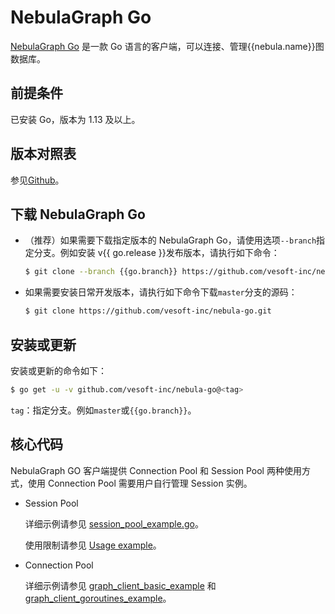 # NebulaGraph Go

[NebulaGraph Go](https://github.com/vesoft-inc/nebula-go/tree/{{go.branch}}) 是一款 Go 语言的客户端，可以连接、管理{{nebula.name}}图数据库。

## 前提条件

已安装 Go，版本为 1.13 及以上。

## 版本对照表

参见[Github](https://github.com/vesoft-inc/nebula-go/tree/{{go.branch}})。

## 下载 NebulaGraph Go

- （推荐）如果需要下载指定版本的 NebulaGraph Go，请使用选项`--branch`指定分支。例如安装 v{{ go.release }}发布版本，请执行如下命令：

  ```bash
  $ git clone --branch {{go.branch}} https://github.com/vesoft-inc/nebula-go.git
  ```

- 如果需要安装日常开发版本，请执行如下命令下载`master`分支的源码：

  ```bash
  $ git clone https://github.com/vesoft-inc/nebula-go.git
  ```

## 安装或更新

安装或更新的命令如下：

```bash
$ go get -u -v github.com/vesoft-inc/nebula-go@<tag>
```

`tag`：指定分支。例如`master`或`{{go.branch}}`。

## 核心代码

NebulaGraph GO 客户端提供 Connection Pool 和 Session Pool 两种使用方式，使用 Connection Pool 需要用户自行管理 Session 实例。

- Session Pool

  详细示例请参见 [session_pool_example.go](https://github.com/vesoft-inc/nebula-go/blob/{{go.branch}}/examples/session_pool_example/session_pool_example.go)。
  
  使用限制请参见 [Usage example](https://github.com/vesoft-inc/nebula-go/blob/{{go.branch}}/README.md#usage-example)。

- Connection Pool
  
  详细示例请参见 [graph_client_basic_example](https://github.com/vesoft-inc/nebula-go/blob/{{go.branch}}/examples/basic_example/graph_client_basic_example.go) 和 [graph_client_goroutines_example](https://github.com/vesoft-inc/nebula-go/blob/{{go.branch}}/examples/gorountines_example/graph_client_goroutines_example.go)。

